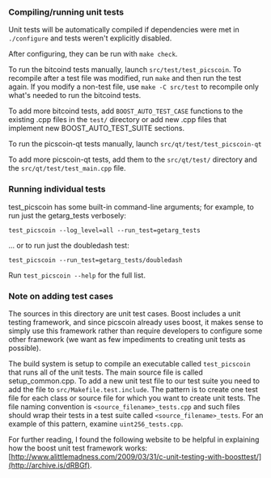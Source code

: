 ### Compiling/running unit tests

Unit tests will be automatically compiled if dependencies were met in `./configure`
and tests weren't explicitly disabled.

After configuring, they can be run with `make check`.

To run the bitcoind tests manually, launch `src/test/test_picscoin`. To recompile
after a test file was modified, run `make` and then run the test again. If you
modify a non-test file, use `make -C src/test` to recompile only what's needed
to run the bitcoind tests.

To add more bitcoind tests, add `BOOST_AUTO_TEST_CASE` functions to the existing
.cpp files in the `test/` directory or add new .cpp files that
implement new BOOST_AUTO_TEST_SUITE sections.

To run the picscoin-qt tests manually, launch `src/qt/test/test_picscoin-qt`

To add more picscoin-qt tests, add them to the `src/qt/test/` directory and
the `src/qt/test/test_main.cpp` file.

### Running individual tests

test_picscoin has some built-in command-line arguments; for
example, to run just the getarg_tests verbosely:

    test_picscoin --log_level=all --run_test=getarg_tests

... or to run just the doubledash test:

    test_picscoin --run_test=getarg_tests/doubledash

Run `test_picscoin --help` for the full list.

### Note on adding test cases

The sources in this directory are unit test cases.  Boost includes a
unit testing framework, and since picscoin already uses boost, it makes
sense to simply use this framework rather than require developers to
configure some other framework (we want as few impediments to creating
unit tests as possible).

The build system is setup to compile an executable called `test_picscoin`
that runs all of the unit tests.  The main source file is called
setup_common.cpp. To add a new unit test file to our test suite you need
to add the file to `src/Makefile.test.include`. The pattern is to create
one test file for each class or source file for which you want to create
unit tests.  The file naming convention is `<source_filename>_tests.cpp`
and such files should wrap their tests in a test suite
called `<source_filename>_tests`. For an example of this pattern,
examine `uint256_tests.cpp`.

For further reading, I found the following website to be helpful in
explaining how the boost unit test framework works:
[http://www.alittlemadness.com/2009/03/31/c-unit-testing-with-boosttest/](http://archive.is/dRBGf).
